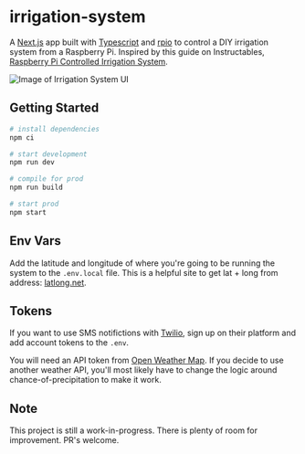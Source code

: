 # irrigation-system

A [Next.js](https://nextjs.org/) app built with [Typescript](https://www.typescriptlang.org/) and [rpio](https://www.npmjs.com/package/rpio) to control a DIY irrigation system from a Raspberry Pi. Inspired by this guide on Instructables, [Raspberry Pi Controlled Irrigation System](https://www.instructables.com/Raspberry-Pi-Controlled-Irrigation-System/).

![Image of Irrigation System UI](https://www.drewalth.com/static/irrigation-04-acd9fe22dc775a1a48842b37b54ba552.png)

## Getting Started
 
```bash
# install dependencies
npm ci

# start development
npm run dev

# compile for prod
npm run build

# start prod 
npm start 
```

## Env Vars

Add the latitude and longitude of where you're going to be running the system to the `.env.local` file. This is a helpful site to get lat + long from address: [latlong.net](https://www.latlong.net/convert-address-to-lat-long.html).

## Tokens

If you want to use SMS notifictions with [Twilio](https://www.twilio.com/), sign up on their platform and add account tokens to the `.env`.

You will need an API token from [Open Weather Map](https://openweathermap.org/api). If you decide to use another weather API, you'll most likely have to change the logic around chance-of-precipitation to make it work.

## Note

This project is still a work-in-progress. There is plenty of room for improvement. PR's welcome.
